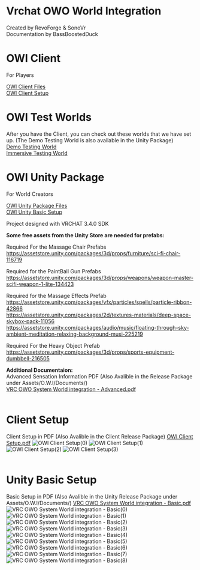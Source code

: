 # Vrchat OWO World Integration
 Created by RevoForge & SonoVr   
 Documentation by BassBoostedDuck
 <br>
# OWI Client
For Players   

 [OWI Client Files](https://github.com/RevoForge/Vrchat-OWO-Integration/releases/tag/OWI_Client)   
 [OWI Client Setup](#client-setup)
<br>
# OWI Test Worlds
After you have the Client, you can check out these worlds that we have set up. (The Demo Testing World is also available in the Unity Package)   
[Demo Testing World](https://vrchat.com/home/world/wrld_baa2a496-c4f1-4880-b8a0-c3fee4982c8f)   
[Immersive Testing World](https://vrchat.com/home/world/wrld_73c6225c-16ec-4eba-8d88-1d1fcf03bc76)
<br>
# OWI Unity Package
For World Creators   

 [OWI Unity Package Files](https://github.com/RevoForge/Vrchat-OWO-Integration/releases/tag/OWI_World)   
 [OWI Unity Basic Setup](#unity-basic-setup)   
 
 Project designed with VRCHAT 3.4.0 SDK  
 
 **Some free assets from the Unity Store are needed for prefabs:**  
 
 Required For the Massage Chair Prefabs  
 https://assetstore.unity.com/packages/3d/props/furniture/sci-fi-chair-116719  
 
 Required for the PaintBall Gun Prefabs   
 https://assetstore.unity.com/packages/3d/props/weapons/weapon-master-scifi-weapon-1-lite-134423  
   
 Required for the Massage Effects Prefab   
 https://assetstore.unity.com/packages/vfx/particles/spells/particle-ribbon-42866  
 https://assetstore.unity.com/packages/2d/textures-materials/deep-space-skybox-pack-11056  
 https://assetstore.unity.com/packages/audio/music/floating-through-sky-ambient-meditation-relaxing-background-musi-225219  
   
 Required For the Heavy Object Prefab   
 https://assetstore.unity.com/packages/3d/props/sports-equipment-dumbbell-216505  
   
**Additional Documentaion:**   
Advanced Sensation Information PDF (Also Avalible in the Release Package under Assets/O.W.I/Documents/)   
[VRC OWO System World integration - Advanced.pdf](https://github.com/RevoForge/Vrchat-OWO-Integration/files/12910141/VRC.OWO.System.World.integration.-.Advanced.pdf)
<br>
<br>
# Client Setup
Client Setup in PDF (Also Avalible in the Client Release Package) [OWI Client Setup.pdf](https://github.com/RevoForge/Vrchat-OWO-Integration/files/12921623/OWI.Client.Setup.pdf)
![OWI Client Setup(0)](https://github.com/RevoForge/Vrchat-OWO-Integration/assets/144636833/a1243386-ef30-4abe-be73-3dc457136e4f)
![OWI Client Setup(1)](https://github.com/RevoForge/Vrchat-OWO-Integration/assets/144636833/0ed6f020-3a00-438f-bf9d-9e29ff297723)
![OWI Client Setup(2)](https://github.com/RevoForge/Vrchat-OWO-Integration/assets/144636833/0e95498a-8d2b-4454-99f5-81e9299856e2)
![OWI Client Setup(3)](https://github.com/RevoForge/Vrchat-OWO-Integration/assets/144636833/5ed2ec82-f78d-4d26-8611-bc5608cfebb8)
<br>
<br>
# Unity Basic Setup
Basic Setup in PDF (Also Avalible in the Unity Release Package under Assets/O.W.I/Documents/)   [VRC OWO System World integration - Basic.pdf](https://github.com/RevoForge/Vrchat-OWO-Integration/files/12910144/VRC.OWO.System.World.integration.-.Basic.pdf)
![VRC OWO System World integration - Basic(0)](https://github.com/RevoForge/Vrchat-OWO-Integration/assets/144636833/406032db-2783-44b1-bb56-35455d561e9a)
![VRC OWO System World integration - Basic(1)](https://github.com/RevoForge/Vrchat-OWO-Integration/assets/144636833/e2a3b234-e162-4ac9-9633-24a85aa7d9b1)
![VRC OWO System World integration - Basic(2)](https://github.com/RevoForge/Vrchat-OWO-Integration/assets/144636833/50672d99-33a8-43b8-96bd-c49247a1d24b)
![VRC OWO System World integration - Basic(3)](https://github.com/RevoForge/Vrchat-OWO-Integration/assets/144636833/04a48e8a-80d6-4a01-8af3-8bb7f2750367)
![VRC OWO System World integration - Basic(4)](https://github.com/RevoForge/Vrchat-OWO-Integration/assets/144636833/bb749fac-7ec4-4236-af86-a37f1c90c58d)
![VRC OWO System World integration - Basic(5)](https://github.com/RevoForge/Vrchat-OWO-Integration/assets/144636833/5de85c64-e907-4a47-a7f9-3f59116f952e)
![VRC OWO System World integration - Basic(6)](https://github.com/RevoForge/Vrchat-OWO-Integration/assets/144636833/461670e3-ea38-4371-bf3d-9bf2552a3aab)
![VRC OWO System World integration - Basic(7)](https://github.com/RevoForge/Vrchat-OWO-Integration/assets/144636833/df1fad56-0de0-4f7c-a045-9c6ed4d68f0a)
![VRC OWO System World integration - Basic(8)](https://github.com/RevoForge/Vrchat-OWO-Integration/assets/144636833/326b1a43-d931-4600-b8ba-9aeb092d2888)

